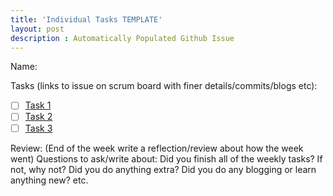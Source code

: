 ```yaml
---
title: 'Individual Tasks TEMPLATE'
layout: post
description : Automatically Populated Github Issue
---
```


Name: 

Tasks (links to issue on scrum board with finer details/commits/blogs etc):
 - [ ] [Task 1]()
 - [ ] [Task 2]()
 - [ ] [Task 3]()

Review: (End of the week write a reflection/review about how the week went)
Questions to ask/write about: Did you finish all of the weekly tasks? If not, why not? Did you do anything extra? Did you do any blogging or learn anything new? etc.


